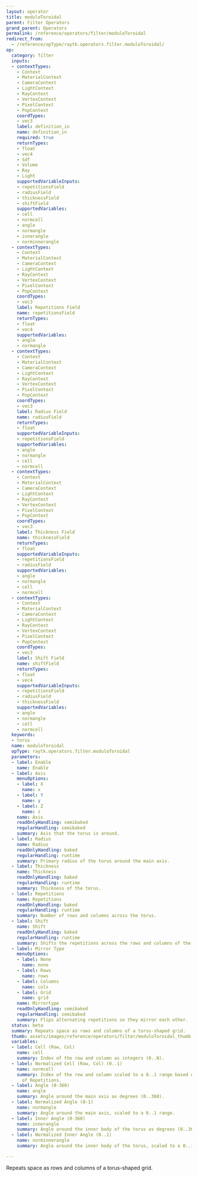 ```yaml
---
layout: operator
title: moduloToroidal
parent: Filter Operators
grand_parent: Operators
permalink: /reference/operators/filter/moduloToroidal
redirect_from:
  - /reference/opType/raytk.operators.filter.moduloToroidal/
op:
  category: filter
  inputs:
  - contextTypes:
    - Context
    - MaterialContext
    - CameraContext
    - LightContext
    - RayContext
    - VertexContext
    - PixelContext
    - PopContext
    coordTypes:
    - vec3
    label: definition_in
    name: definition_in
    required: true
    returnTypes:
    - float
    - vec4
    - Sdf
    - Volume
    - Ray
    - Light
    supportedVariableInputs:
    - repetitionsField
    - radiusField
    - thicknessField
    - shiftField
    supportedVariables:
    - cell
    - normcell
    - angle
    - normangle
    - innerangle
    - norminnerangle
  - contextTypes:
    - Context
    - MaterialContext
    - CameraContext
    - LightContext
    - RayContext
    - VertexContext
    - PixelContext
    - PopContext
    coordTypes:
    - vec3
    label: Repetitions Field
    name: repetitionsField
    returnTypes:
    - float
    - vec4
    supportedVariables:
    - angle
    - normangle
  - contextTypes:
    - Context
    - MaterialContext
    - CameraContext
    - LightContext
    - RayContext
    - VertexContext
    - PixelContext
    - PopContext
    coordTypes:
    - vec3
    label: Radius Field
    name: radiusField
    returnTypes:
    - float
    supportedVariableInputs:
    - repetitionsField
    supportedVariables:
    - angle
    - normangle
    - cell
    - normcell
  - contextTypes:
    - Context
    - MaterialContext
    - CameraContext
    - LightContext
    - RayContext
    - VertexContext
    - PixelContext
    - PopContext
    coordTypes:
    - vec3
    label: Thickness Field
    name: thicknessField
    returnTypes:
    - float
    supportedVariableInputs:
    - repetitionsField
    - radiusField
    supportedVariables:
    - angle
    - normangle
    - cell
    - normcell
  - contextTypes:
    - Context
    - MaterialContext
    - CameraContext
    - LightContext
    - RayContext
    - VertexContext
    - PixelContext
    - PopContext
    coordTypes:
    - vec3
    label: Shift Field
    name: shiftField
    returnTypes:
    - float
    - vec4
    supportedVariableInputs:
    - repetitionsField
    - radiusField
    - thicknessField
    supportedVariables:
    - angle
    - normangle
    - cell
    - normcell
  keywords:
  - torus
  name: moduloToroidal
  opType: raytk.operators.filter.moduloToroidal
  parameters:
  - label: Enable
    name: Enable
  - label: Axis
    menuOptions:
    - label: X
      name: x
    - label: Y
      name: y
    - label: Z
      name: z
    name: Axis
    readOnlyHandling: semibaked
    regularHandling: semibaked
    summary: Axis that the torus is around.
  - label: Radius
    name: Radius
    readOnlyHandling: baked
    regularHandling: runtime
    summary: Primary radius of the torus around the main axis.
  - label: Thickness
    name: Thickness
    readOnlyHandling: baked
    regularHandling: runtime
    summary: Thickness of the torus.
  - label: Repetitions
    name: Repetitions
    readOnlyHandling: baked
    regularHandling: runtime
    summary: Number of rows and columns across the torus.
  - label: Shift
    name: Shift
    readOnlyHandling: baked
    regularHandling: runtime
    summary: Shifts the repetitions across the rows and columns of the torus.
  - label: Mirror Type
    menuOptions:
    - label: None
      name: none
    - label: Rows
      name: rows
    - label: Columns
      name: cols
    - label: Grid
      name: grid
    name: Mirrortype
    readOnlyHandling: semibaked
    regularHandling: semibaked
    summary: Flips alternating repetitions so they mirror each other.
  status: beta
  summary: Repeats space as rows and columns of a torus-shaped grid.
  thumb: assets/images/reference/operators/filter/moduloToroidal_thumb.png
  variables:
  - label: Cell (Row, Col)
    name: cell
    summary: Index of the row and column as integers (0..N).
  - label: Normalized Cell (Row, Col) (0..1)
    name: normcell
    summary: Index of the row and column scaled to a 0..1 range based on the number
      of Repetitions.
  - label: Angle (0-360)
    name: angle
    summary: Angle around the main axis as degrees (0..360).
  - label: Normalized Angle (0-1)
    name: normangle
    summary: Angle around the main axis, scaled to a 0..1 range.
  - label: Inner Angle (0-360)
    name: innerangle
    summary: Angle around the inner body of the torus as degrees (0..360).
  - label: Normalized Inner Angle (0..1)
    name: norminnerangle
    summary: Angle around the inner body of the torus, scaled to a 0..1 range.

---
```



Repeats space as rows and columns of a torus-shaped grid.